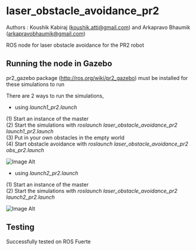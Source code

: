 laser_obstacle_avoidance_pr2
============================
Authors : Koushik Kabiraj (koushik.atti@gmail.com) and Arkapravo Bhaumik (arkapravobhaumik@gmail.com)

ROS node for laser obstacle avoidance for the PR2 robot

Running the node in Gazebo
--------------------------
pr2_gazebo package (http://ros.org/wiki/pr2_gazebo) must be installed for these simulations to run

There are 2 ways to run the simulations,

* using _launch1_pr2.launch_ 

(1) Start an instance of the master     
(2) Start the simulations with _roslaunch laser_obstacle_avoidance_pr2 launch1_pr2.launch_  
(3) Put in your own obstacles in the empty world    
(4) Start obstacle avoidance with _roslaunch laser_obstacle_avoidance_pr2 obs_pr2.launch_

![Image Alt](https://lh6.googleusercontent.com/-A7nduyn8cwg/URqCVGnHPtI/AAAAAAAACUk/vwScjbne894/s576/l.png) 

* using _launch2_pr2.launch_ 

(1) Start an instance of the master     
(2) Start the simulations with _roslaunch laser_obstacle_avoidance_pr2 launch2_pr2.launch_

![Image Alt](https://lh4.googleusercontent.com/-314C7cq5eBM/URqCVDcJqwI/AAAAAAAACUc/nFHaCWArhco/s576/j.png) 

Testing
-------
Successfully tested on ROS Fuerte 

